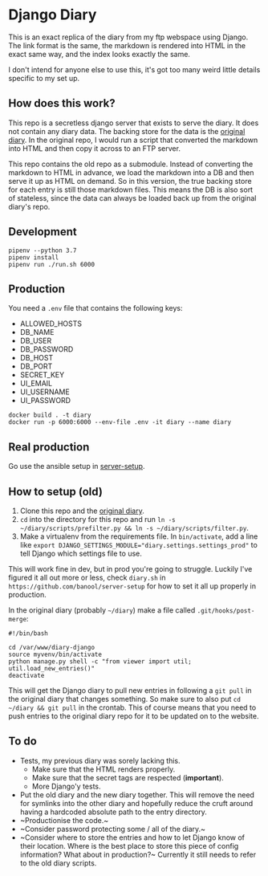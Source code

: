 # Django Diary
This is an exact replica of the diary from my ftp webspace using Django. The link format is the same, the markdown is rendered into HTML in the exact same way, and the index looks exactly the same.

I don't intend for anyone else to use this, it's got too many weird little details specific to my set up.

## How does this work?
This repo is a secretless django server that exists to serve the diary. It does not contain any diary data. The backing store for the data is the [original diary](https://github.com/banool/diary). In the original repo, I would run a script that converted the markdown into HTML and then copy it across to an FTP server.

This repo contains the old repo as a submodule. Instead of converting the markdown to HTML in advance, we load the markdown into a DB and then serve it up as HTML on demand. So in this version, the true backing store for each entry is still those markdown files. This means the DB is also sort of stateless, since the data can always be loaded back up from the original diary's repo.

## Development
```
pipenv --python 3.7
pipenv install
pipenv run ./run.sh 6000
```

## Production
You need a `.env` file that contains the following keys:

- ALLOWED_HOSTS
- DB_NAME
- DB_USER
- DB_PASSWORD
- DB_HOST
- DB_PORT
- SECRET_KEY
- UI_EMAIL
- UI_USERNAME
- UI_PASSWORD

```
docker build . -t diary
docker run -p 6000:6000 --env-file .env -it diary --name diary
```

## Real production
Go use the ansible setup in [server-setup](https://github.com/banool/server-setup).


## How to setup (old)
1. Clone this repo and the [original diary](https://github.com/banool/diary).
2. `cd` into the directory for this repo and run `ln -s ~/diary/scripts/prefilter.py && ln -s ~/diary/scripts/filter.py`.
3. Make a virtualenv from the requirements file. In `bin/activate`, add a line like `export DJANGO_SETTINGS_MODULE="diary.settings.settings_prod"` to tell Django which settings file to use.

This will work fine in dev, but in prod you're going to struggle. Luckily I've figured it all out more or less, check `diary.sh` in `https://github.com/banool/server-setup` for how to set it all up properly in production.

In the original diary (probably `~/diary`) make a file called `.git/hooks/post-merge`:

```
#!/bin/bash

cd /var/www/diary-django
source myvenv/bin/activate
python manage.py shell -c "from viewer import util; util.load_new_entries()"
deactivate
```

This will get the Django diary to pull new entries in following a `git pull` in the original diary that changes something. So make sure to also put `cd ~/diary && git pull` in the crontab. This of course means that you need to push entries to the original diary repo for it to be updated on to the website.

## To do
- Tests, my previous diary was sorely lacking this.
    - Make sure that the HTML renders properly.
    - Make sure that the secret tags are respected (**important**).
    - More Django'y tests.
- Put the old diary and the new diary together. This will remove the need for symlinks into the other diary and hopefully reduce the cruft around having a hardcoded absolute path to the entry directory.
- ~Productionise the code.~
- ~Consider password protecting some / all of the diary.~
- ~Consider where to store the entries and how to let Django know of their location. Where is the best place to store this piece of config information? What about in production?~ Currently it still needs to refer to the old diary scripts.

